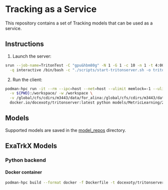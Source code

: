 # Tracking as a Service

This repository contains a set of Tracking models that can be used as a service.

## Instructions
1. Launch the server:
```bash
srun --job-name=TritonTest -C "gpu&hbm80g" -N 1 -G 1 -c 10 -n 1 -t 4:00:00 -A m3443 \
  -q interactive /bin/bash -c "./scripts/start-tritonserver.sh -o triton_ready.txt"
```

2. Run the client:
```bash
podman-hpc run -it --rm --ipc=host --net=host --ulimit memlock=-1 --ulimit stack=67108864 \
  -v ${PWD}:/workspace/ -w /workspace \
  -v /global/cfs/cdirs/m3443/data/for_alina:/global/cfs/cdirs/m3443/data/for_alina \
  docker.io/docexoty/tritonserver:latest python models/MetricLearning/2/client.py -i /global/cfs/cdirs/m3443/data/for_alina/all_input_node_features.pt
```

## Models

Supported models are saved in the [model_repos](model_repos) directory.

## ExaTrkX Models

### Python backend


#### Docker container

```bash
podman-hpc build --format docker -f Dockerfile -t docexoty/tritonserver
```
